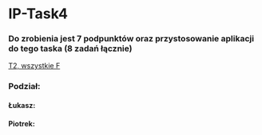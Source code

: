 # IP-Task4
### Do zrobienia jest 7 podpunktów oraz przystosowanie aplikacji do tego taska (8 zadań łącznie)
[T2, wszystkie F](http://ics.p.lodz.pl/~tomczyk/available/po_en/fourth.html)
### Podział:
#### Łukasz:
#### Piotrek:
